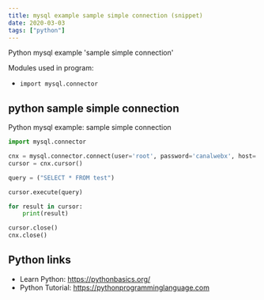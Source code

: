 ```yaml
---
title: mysql example sample simple connection (snippet)
date: 2020-03-03
tags: ["python"]
---
```

Python mysql example 'sample simple connection'


Modules used in program: 
* `import mysql.connector`

## python sample simple connection

Python mysql example: sample simple connection

```python
import mysql.connector

cnx = mysql.connector.connect(user='root', password='canalwebx', host='127.0.0.1', database='test')
cursor = cnx.cursor()

query = ("SELECT * FROM test")

cursor.execute(query)

for result in cursor:
	print(result)

cursor.close()
cnx.close()

```

## Python links

- Learn Python: https://pythonbasics.org/
- Python Tutorial: https://pythonprogramminglanguage.com
